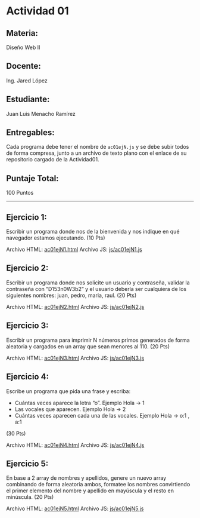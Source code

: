 # Actividad 01

## Materia: 
Diseño Web II

## Docente: 
Ing. Jared López

## Estudiante: 
Juan Luis Menacho Ramírez

## Entregables: 
Cada programa debe tener el nombre de `ac01ejN.js` y se debe subir todos de forma compresa, junto a un archivo de texto plano con el enlace de su repositorio cargado de la Actividad01.

## Puntaje Total: 
100 Puntos

---

## Ejercicio 1: 
Escribir un programa donde nos de la bienvenida y nos indique en qué navegador estamos ejecutando. (10 Pts)

Archivo HTML: [ac01ejN1.html](ac01ejN1.html)
Archivo JS: [js/ac01ejN1.js](js/ac01ejN1.js)

## Ejercicio 2: 
Escribir un programa donde nos solicite un usuario y contraseña, validar la contraseña con “D153n0W3b2” y el usuario debería ser cualquiera de los siguientes nombres: juan, pedro, maria, raul. (20 Pts)

Archivo HTML: [ac01ejN2.html](ac01ejN2.html)
Archivo JS: [js/ac01ejN2.js](js/ac01ejN2.js)

## Ejercicio 3: 
Escribir un programa para imprimir N números primos generados de forma aleatoria y cargados en un array que sean menores al 110. (20 Pts)

Archivo HTML: [ac01ejN3.html](ac01ejN3.html)
Archivo JS: [js/ac01ejN3.js](js/ac01ejN3.js)

## Ejercicio 4: 
Escribe un programa que pida una frase y escriba:

- Cuántas veces aparece la letra “o”. Ejemplo Hola → 1
- Las vocales que aparecen. Ejemplo Hola → 2
- Cuántas veces aparecen cada una de las vocales. Ejemplo Hola → o:1 , a:1

(30 Pts)

Archivo HTML: [ac01ejN4.html](ac01ejN4.html)
Archivo JS: [js/ac01ejN4.js](js/ac01ejN4.js)

## Ejercicio 5: 
En base a 2 array de nombres y apellidos, genere un nuevo array combinando de forma aleatoria ambos, formatee los nombres convirtiendo el primer elemento del nombre y apellido en mayúscula y el resto en minúscula. (20 Pts)

Archivo HTML: [ac01ejN5.html](ac01ejN5.html)
Archivo JS: [js/ac01ejN5.js](js/ac01ejN5.js)

